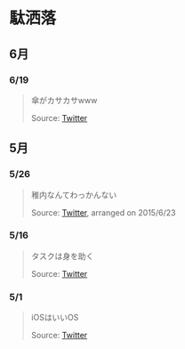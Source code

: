# 駄洒落

## 6月

### 6/19
> 傘がカサカサwww
>
> Source: [Twitter](https://twitter.com/hideo54/status/611777687967830016)

## 5月

### 5/26
> 稚内なんてわっかんない
>
> Source: [Twitter](https://twitter.com/hideo54/status/603120700644265984), arranged on 2015/6/23

### 5/16
> タスクは身を助く
>
> Source: [Twitter](https://twitter.com/hideo54/status/599485293280923648)

### 5/1
> iOSはいいOS
>
> Source: [Twitter](https://twitter.com/hideo54/status/593970330617581568)

